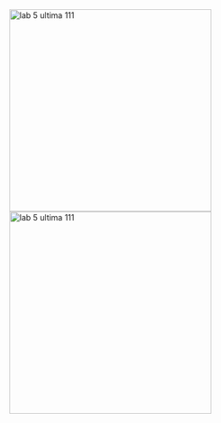 <img width="358" alt="lab 5 ultima 111" src="https://user-images.githubusercontent.com/43130876/50044748-16616f00-003d-11e9-95d8-2952acfccdd0.PNG">



<img width="358" alt="lab 5 ultima 111" src="https://user-images.githubusercontent.com/43130876/50044892-17939b80-003f-11e9-99c5-b52557e1b6c2.PNG">

